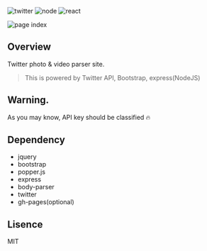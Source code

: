 <img alt="twitter" src="https://badgen.net/badge/icon/twitter?icon=twitter&label" /> <img alt="node" src="https://badgen.net/badge/node/v12.13.1/green" /> <img alt="react" src="https://badgen.net/badge/react/v16.12.0/cyan" />


<img src="" alt="page index">

## Overview
Twitter photo & video parser site.
> This is powered by Twitter API, Bootstrap, express(NodeJS)


## Warning.
As you may know, API key should be classified 🔥

## Dependency
- jquery
- bootstrap
- popper.js
- express
- body-parser
- twitter
- gh-pages(optional)

## Lisence
MIT